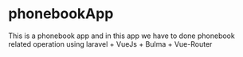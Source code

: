 # phonebookApp
This is a phonebook app and in this app we have to done phonebook related operation using laravel + VueJs + Bulma + Vue-Router
